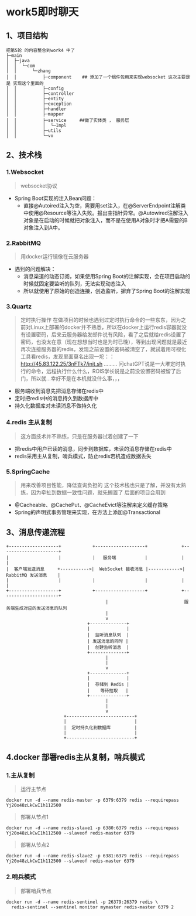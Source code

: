 # work5即时聊天

## 1、项目结构

```Plain Text
把第5轮 的内容整合到work4 中了
├─main
│  ├─java
│  │  └─com
│  │      └─zhang
│  │          ├─component    ## 添加了一个组件包用来实现websocket 这次主要是是 实现这个里面的
│  │          ├─config
│  │          ├─controller
│  │          ├─entity
│  │          ├─exception
│  │          ├─handler
│  │          ├─mapper
│  │          ├─service     ##做了实体类 ， 服务层
│  │          │  └─Impl
│  │          ├─utils
│  │          └─vo
```



## 2、技术栈

### 1.Websocket

> websocket协议

- Spring Boot实现的注入Bean问题：
  - 直接@Autoired注入为空，需要用set注入，在@ServerEndpoint注解类中使用@Resource等注入失败。报出空指针异常。@Autowired注解注入对象是在启动的时候就把对象注入，而不是在使用A对象时才把A需要的B对象注入到A中。

### 2.RabbitMQ

> 用docker运行镜像在云服务器

- 遇到的问题解决：
  - 消息渠道的动态订阅，如果使用Spring Boot的注解实现，会在项目启动的时候就固定要监听的队列，无法实现动态注入
  - 所以就使用了原始的创造连接，创造监听，摒弃了Spring Boot的注解实现

### 3.Quartz

> 定时执行操作 在做项目的时候也遇到过定时执行命令的一些东东，因为之前对Linux上部署的docker并不熟悉，所以在docker上运行redis容器就没有设置密码，后来云服务器给发邮件说有风险，看了之后就给redis设置了密码，也没太在意（现在想想当时也是为时已晚），等到出现问题就是最近再次连接服务器的redis，发现之前设置的密码被清空了，就试着用可视化工具看redis，发现里面莫名出现一坨：：http://45.83.122.25/3nFTk7/init.sh     .........     问chatGPT说是一大堆定时执行的命令，远程执行什么什么，ROIS学长说是之前没设置密码被留了后门，所以就...幸好不是在本机就没什么事，，，

- 服务端收到消息先把消息存储在redis中
- 定时把redis中的消息持久到数据库中
- 持久化数据库对未读消息不做持久化

### 4.redis 主从复制

> 这方面技术并不熟练，只是在服务器试着创建了一下

- 把redis中用户已读的消息，同步到数据库，未读的消息存储在redis中
- redis采用主从复制，哨兵模式，防止redis宕机造成数据丢失

### 5.SpringCache

> 用来改善项目性能，降低查询负担的 这个技术栈也只是了解，并没有太熟练，因为牵扯到数据一致性问题，就先搁置了 后面的项目会用到

- @Cacheable、@CachePut、@CacheEvict等注解来定义缓存策略
- Spring的声明式事务管理来实现，在方法上添加@Transactional

## 3、消息传递流程

```Plain Text
+-------------------+            +-------------------+             +----------------------+
|                   |            |   服务端           |             |                      |
|  客户端发送消息     +----------->|  WebSocket 接收消息 |------------>|  RabbitMQ 发送消息    |
|                   |            |                   |             |                      |
+-------------------+            +-------------------+             +----------------------+
                                      |                             服务端生成对应的发送消息的队列
                                      |
                                      v
                               +--------------+
                               |              |
                               |  监听消息队列  |
                               | 发送消息的同时 |
                               |  创建监听消息  |
                               +--------------+
                                      |
                                      |
                                      v
                               +--------------+
                               |              |
                               |  存储到 Redis |
                               |    等待拉取   |
                               +--------------+
                                      |
                                      |
                                      v
                      +--------------------------+
                      |                          |
                      |  定时持久化到数据库         |
                      |                          |
                      +--------------------------+

```
## 4.docker 部署redis主从复制，哨兵模式

### 1.主从复制

>运行主节点

```
docker run -d --name redis-master -p 6379:6379 redis --requirepass Yj20o48zLkCwI1h112500
```

>部署从节点1

```
docker run -d --name redis-slave1 -p 6380:6379 redis --requirepass Yj20o48zLkCwI1h112500 --slaveof redis-master 6379
```

>部署从节点2

```
docker run -d --name redis-slave2 -p 6381:6379 redis --requirepass Yj20o48zLkCwI1h112500 --slaveof redis-master 6379
```



### 2.哨兵模式

>部署哨兵节点

```
docker run -d --name redis-sentinel -p 26379:26379 redis \
  redis-sentinel --sentinel monitor mymaster redis-master 6379 2
```



